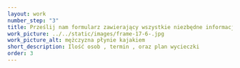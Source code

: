 ```yaml
---
layout: work
number_step: "3"
title: Prześlij nam formularz zawierający wszystkie niezbędne informacje.
work_picture: ../../static/images/frame-17-6-.jpg
work_picture_alt: mężczyzna płynie kajakiem
short_description: Ilość osob , termin , oraz plan wycieczki
order: 3
---
```

